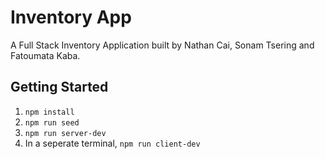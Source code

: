 # Inventory App
A Full Stack Inventory Application built by Nathan Cai, Sonam Tsering and Fatoumata Kaba. 

## Getting Started

1. `npm install`
2. `npm run seed`
3. `npm run server-dev`
4. In a seperate terminal, `npm run client-dev`

